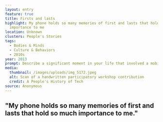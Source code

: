 ```yaml
---
layout: entry
feature: true
title: Firsts and lasts
highlight: My phone holds so many memories of first and lasts that hold so much
  importance to me
location: Unknown
clusters: People's Stories
tags:
  - Bodies & Minds
  - Culture & Behaviors
  - 2010s
year: 2013
prompt: Describe a significant moment in your life that involved a mobile phone.
media:
  thumbnail: /images/uploads/img_5172.jpeg
  alt: Scan of a handwritten participatory workshop contribution
  credit: A People's History of Tech
source: Anonymous
---
```

## "My phone holds so many memories of first and lasts that hold so much importance to me."
